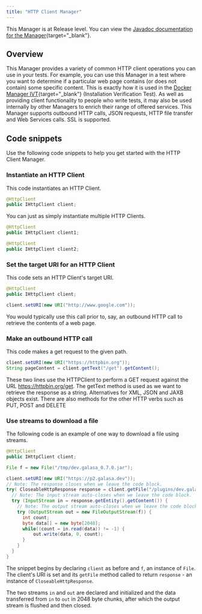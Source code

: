 ```yaml
---
title: "HTTP Client Manager"
---
```


This Manager is at Release level. You can view the [Javadoc documentation for the Manager](https://javadoc.galasa.dev/dev/galasa/http/package-summary.html){target="_blank"}.


## Overview

This Manager provides a variety of common HTTP client operations you can use in your tests.
For example, you can use this Manager in a test where you want to determine if a particular web page contains (or does not contain) some specific content.
This is exactly how it is used in the [Docker Manager IVT](https://github.com/galasa-dev/managers/blob/main/galasa-managers-parent/galasa-managers-cloud-parent/dev.galasa.docker.manager.ivt/src/main/java/dev/galasa/docker/manager/ivt/DockerManagerIVT.java){target="_blank"} (Installation Verification Test).
As well as providing client functionality to people who write tests, it may also be used internally by other Managers to enrich their range of offered services.
This Manager supports outbound HTTP calls, JSON requests, HTTP file transfer and Web Services calls. SSL is supported.

## Code snippets

Use the following code snippets to help you get started with the HTTP Client Manager.
 

### Instantiate an HTTP Client

This code instantiates an HTTP Client.

```java
@HttpClient
public IHttpClient client;
```

You can just as simply instantiate multiple HTTP Clients.

```java
@HttpClient
public IHttpClient client1;

@HttpClient
public IHttpClient client2;
```


### Set the target URI for an HTTP Client

This code sets an HTTP Client's target URI.

```java
@HttpClient
public IHttpClient client;

client.setURI(new URI("http://www.google.com"));
```

You would typically use this call prior to, say, an outbound HTTP call
to retrieve the contents of a web page.


### Make an outbound HTTP call

This code makes a get request to the given path.

```java
client.setURI(new URI("https://httpbin.org"));
String pageContent = client.getText("/get").getContent();
```

These two lines use the HTTPClient to perform a GET request against the URL https://httpbin.org/get.
The getText method is used as we want to retrieve the response as a string.  Alternatives for XML, JSON and JAXB objects exist.
There are also methods for the other HTTP verbs such as PUT, POST and DELETE


### Use streams to download a file

The following code is an example of one way to download a file using streams.

```java
@HttpClient
public IHttpClient client;

File f = new File("/tmp/dev.galasa_0.7.0.jar");

client.setURI(new URI("https://p2.galasa.dev"));
// Note: The response closes when we leave the code block.
try( CloseableHttpResponse response = client.getFile("/plugins/dev.galasa_0.7.0.jar")) {
  // Note: The input stream auto-closes when we leave the code block.
  try (InputStream in = response.getEntity().getContent()) {
    // Note: The output stream auto-closes when we leave the code block.
    try (OutputStream out = new FileOutputStream(f)) { 
      int count;
      byte data[] = new byte[2048];
      while((count = in.read(data)) != -1) {
          out.write(data, 0, count);
      }
    }
  }
}
```

The snippet begins by declaring `client` as before and `f`, an instance of `File`. The client's URI is set and its `getFile` method called to return `response` - an instance of `CloseableHttpResponse`.

The two streams `in` and `out` are declared and initialized and the data transferred from `in` to `out` in 2048 byte chunks, after which the output stream is flushed and then closed.

